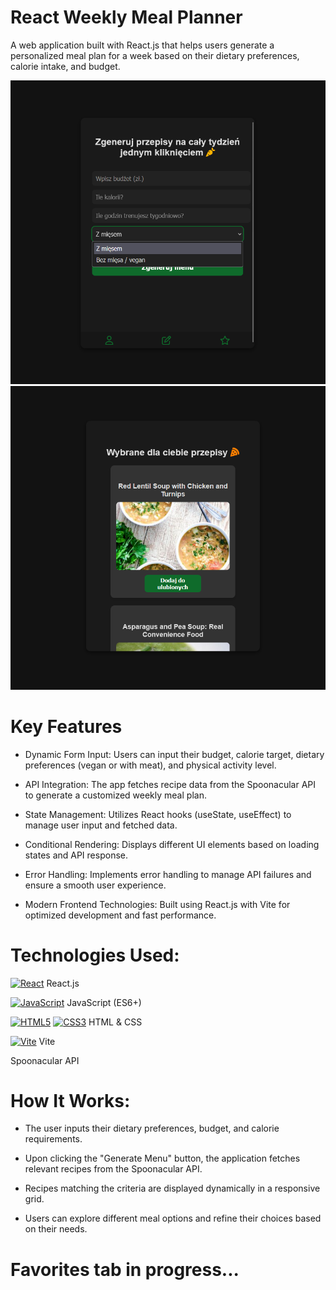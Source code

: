 # React Weekly Meal Planner

A web application built with React.js that helps users generate a personalized meal plan for a week based on their dietary preferences, calorie intake, and budget.

![Fit App Screenshot](https://raw.githubusercontent.com/trenches022/fit-app-react/main/fit-app-screenshot.png)
![Fit App Screenshot](https://raw.githubusercontent.com/trenches022/fit-app-react/main/fit-app-screenshot2.png)

#  Key Features

* Dynamic Form Input: Users can input their budget, calorie target, dietary preferences (vegan or with meat), and physical activity level.

* API Integration: The app fetches recipe data from the Spoonacular API to generate a customized weekly meal plan.

* State Management: Utilizes React hooks (useState, useEffect) to manage user input and fetched data.

* Conditional Rendering: Displays different UI elements based on loading states and API response.

* Error Handling: Implements error handling to manage API failures and ensure a smooth user experience.

* Modern Frontend Technologies: Built using React.js with Vite for optimized development and fast performance.

# Technologies Used:

<a href="https://reactjs.org/" target="_blank" rel="noreferrer"><img src="https://raw.githubusercontent.com/danielcranney/readme-generator/main/public/icons/skills/react-colored.svg" width="23" height="23" alt="React" /></a> React.js 

<a href="https://developer.mozilla.org/en-US/docs/Web/JavaScript" target="_blank" rel="noreferrer"><img src="https://raw.githubusercontent.com/danielcranney/readme-generator/main/public/icons/skills/javascript-colored.svg" width="23" height="23" alt="JavaScript" /></a> JavaScript (ES6+)

<a href="https://developer.mozilla.org/en-US/docs/Glossary/HTML5" target="_blank" rel="noreferrer"><img src="https://raw.githubusercontent.com/danielcranney/readme-generator/main/public/icons/skills/html5-colored.svg" width="23" height="23" alt="HTML5" /></a> <a href="https://www.w3.org/TR/CSS/#css" target="_blank" rel="noreferrer"><img src="https://raw.githubusercontent.com/danielcranney/readme-generator/main/public/icons/skills/css3-colored.svg" width="23" height="23" alt="CSS3" /></a> HTML & CSS

<a href="https://vitejs.dev/" target="_blank" rel="noreferrer"><img src="https://raw.githubusercontent.com/danielcranney/readme-generator/main/public/icons/skills/vite-colored.svg" width="23" height="23" alt="Vite" /></a> Vite

Spoonacular API

# How It Works:

* The user inputs their dietary preferences, budget, and calorie requirements.

* Upon clicking the "Generate Menu" button, the application fetches relevant recipes from the Spoonacular API.

* Recipes matching the criteria are displayed dynamically in a responsive grid.

* Users can explore different meal options and refine their choices based on their needs.

# Favorites tab in progress...
